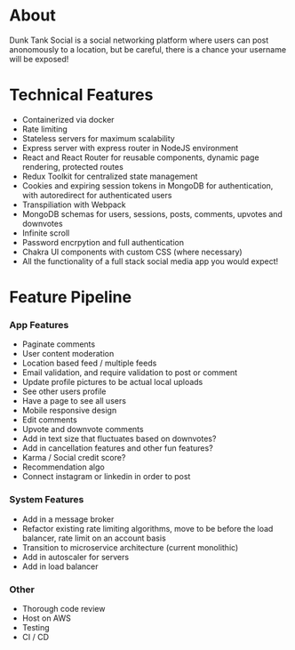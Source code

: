 # About

Dunk Tank Social is a social networking platform where users can post anonomously to a location, but be careful, there is a chance your username will be exposed!

# Technical Features
- Containerized via docker
- Rate limiting
- Stateless servers for maximum scalability
- Express server with express router in NodeJS environment
- React and React Router for reusable components, dynamic page rendering, protected routes
- Redux Toolkit for centralized state management
- Cookies and expiring session tokens in MongoDB for authentication, with autoredirect for authenticated users
- Transpiliation with Webpack
- MongoDB schemas for users, sessions, posts, comments, upvotes and downvotes
- Infinite scroll
- Password encrpytion and full authentication
- Chakra UI components with custom CSS (where necessary)
- All the functionality of a full stack social media app you would expect!

# Feature Pipeline

### App Features
- Paginate comments
- User content moderation
- Location based feed / multiple feeds
- Email validation, and require validation to post or comment
- Update profile pictures to be actual local uploads
- See other users profile
- Have a page to see all users
- Mobile responsive design
- Edit comments
- Upvote and downvote comments
- Add in text size that fluctuates based on downvotes?
- Add in cancellation features and other fun features?
- Karma / Social credit score? 
- Recommendation algo
- Connect instagram or linkedin in order to post

### System Features
- Add in a message broker
- Refactor existing rate limiting algorithms, move to be before the load balancer, rate limit on an account basis
- Transition to microservice architecture (current monolithic)
- Add in autoscaler for servers
- Add in load balancer

### Other
- Thorough code review
- Host on AWS
- Testing
- CI / CD

